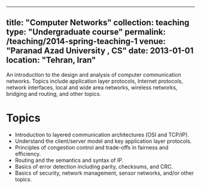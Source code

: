 
---
title: "Computer Networks"
collection: teaching
type: "Undergraduate course"
permalink: /teaching/2014-spring-teaching-1
venue: "Paranad Azad University , CS"
date: 2013-01-01
location: "Tehran, Iran"
---

An introduction to the design and analysis of computer communication networks. Topics include application layer protocols, Internet protocols, network interfaces, local and wide area networks, wireless networks, bridging and routing, and other topics.

Topics 
======
* Introduction to layered communication architectures (OSI and TCP/IP).
* Understand the client/server model and key application layer protocols.
* Principles of congestion control and trade-offs in fairness and efficiency.
* Routing and the semantics and syntax of IP.
* Basics of error detection including parity, checksums, and CRC.
* Basics of security, network management, sensor networks, and/or other topics.

